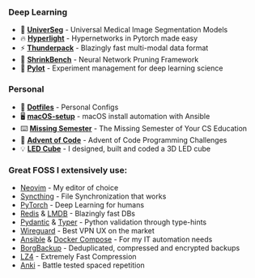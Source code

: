### Deep Learning

- 🧬 [**UniverSeg**](https://github.com/JJGO/UniverSeg) - Universal Medical Image Segmentation Models
- 🔥 [**Hyperlight**](https://github.com/JJGO/hyperlight) - Hypernetworks in Pytorch made easy
- ⚡ [**Thunderpack**](https://github.com/JJGO/thunderpack) - Blazingly fast multi-modal data format
- 🌿 [**ShrinkBench**](https://github.com/JJGO/shrinkbench) - Neural Network Pruning Framework
- 🚀 [**Pylot**](https://github.com/JJGO/pylot) - Experiment management for deep learning science

### Personal

- 🔧 [**Dotfiles**](https://github.com/JJGO/dotfiles) - Personal Configs
- 🖥️ [**macOS-setup**](https://github.com/JJGO/macOS-setup) - macOS install automation with Ansible
- ⌨️ [**Missing Semester**](https://github.com/missing-semester/missing-semester) - The Missing Semester of Your CS Education
- 🎄 [**Advent of Code**](https://github.com/JJGO/advent-of-code) - Advent of Code Programming Challenges
- 💡 [**LED Cube**](https://github.com/JJGO/CuboLED) - I designed, built and coded a 3D LED cube

### Great FOSS I extensively use:

- [Neovim](https://github.com/neovim/neovim) - My editor of choice
- [Syncthing](https://github.com/syncthing/syncthing) -  File Synchronization that works
- [PyTorch](https://github.com/pytorch/pytorch) - Deep Learning for humans
- [Redis](https://github.com/redis/redis) & [LMDB](https://github.com/jnwatson/py-lmdb) - Blazingly fast DBs
- [Pydantic](https://github.com/pydantic/pydantic) & [Typer](https://github.com/tiangolo/typer) - Python validation through type-hints
- [Wireguard](https://github.com/WireGuard) - Best VPN UX on the market
- [Ansible](https://github.com/ansible/ansible) & [Docker Compose](https://github.com/docker/compose) - For my IT automation needs
- [BorgBackup](https://github.com/borgbackup/borg) - Deduplicated, compressed and encrypted backups
- [LZ4](https://github.com/lz4/lz4) -  Extremely Fast Compression
- [Anki](https://github.com/ankitects/anki) - Battle tested spaced repetition

<!--
**JJGO/JJGO** is a ✨ _special_ ✨ repository because its `README.md` (this file) appears on your GitHub profile.

Here are some ideas to get you started:

- 🔭 I’m currently working on ...
- 🌱 I’m currently learning ...
- 👯 I’m looking to collaborate on ...
- 🤔 I’m looking for help with ...
- 💬 Ask me about ...
- 📫 How to reach me: ...
- 😄 Pronouns: ...
- ⚡ Fun fact: ...
-->
